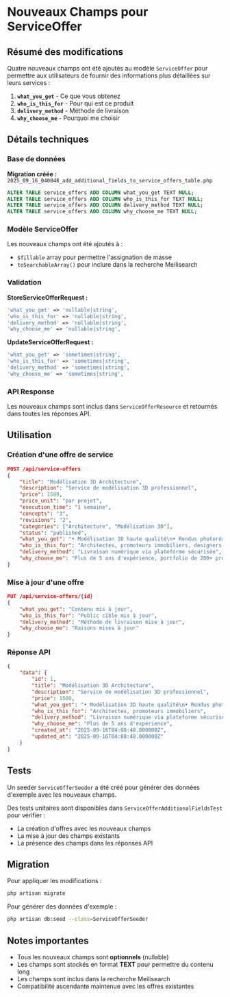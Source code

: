 # Nouveaux Champs pour ServiceOffer

## Résumé des modifications

Quatre nouveaux champs ont été ajoutés au modèle `ServiceOffer` pour permettre aux utilisateurs de fournir des informations plus détaillées sur leurs services :

1. **`what_you_get`** - Ce que vous obtenez
2. **`who_is_this_for`** - Pour qui est ce produit
3. **`delivery_method`** - Méthode de livraison
4. **`why_choose_me`** - Pourquoi me choisir

## Détails techniques

### Base de données

**Migration créée :** `2025_09_16_040848_add_additional_fields_to_service_offers_table.php`

```sql
ALTER TABLE service_offers ADD COLUMN what_you_get TEXT NULL;
ALTER TABLE service_offers ADD COLUMN who_is_this_for TEXT NULL;
ALTER TABLE service_offers ADD COLUMN delivery_method TEXT NULL;
ALTER TABLE service_offers ADD COLUMN why_choose_me TEXT NULL;
```

### Modèle ServiceOffer

Les nouveaux champs ont été ajoutés à :
- `$fillable` array pour permettre l'assignation de masse
- `toSearchableArray()` pour inclure dans la recherche Meilisearch

### Validation

**StoreServiceOfferRequest :**
```php
'what_you_get' => 'nullable|string',
'who_is_this_for' => 'nullable|string',
'delivery_method' => 'nullable|string',
'why_choose_me' => 'nullable|string',
```

**UpdateServiceOfferRequest :**
```php
'what_you_get' => 'sometimes|string',
'who_is_this_for' => 'sometimes|string',
'delivery_method' => 'sometimes|string',
'why_choose_me' => 'sometimes|string',
```

### API Response

Les nouveaux champs sont inclus dans `ServiceOfferResource` et retournés dans toutes les réponses API.

## Utilisation

### Création d'une offre de service

```json
POST /api/service-offers
{
    "title": "Modélisation 3D Architecture",
    "description": "Service de modélisation 3D professionnel",
    "price": 1500,
    "price_unit": "par projet",
    "execution_time": "1 semaine",
    "concepts": "3",
    "revisions": "2",
    "categories": ["Architecture", "Modélisation 3D"],
    "status": "published",
    "what_you_get": "• Modélisation 3D haute qualité\n• Rendus photoréalistes\n• Fichiers sources inclus",
    "who_is_this_for": "Architectes, promoteurs immobiliers, designers d'intérieur",
    "delivery_method": "Livraison numérique via plateforme sécurisée",
    "why_choose_me": "Plus de 5 ans d'expérience, portfolio de 200+ projets"
}
```

### Mise à jour d'une offre

```json
PUT /api/service-offers/{id}
{
    "what_you_get": "Contenu mis à jour",
    "who_is_this_for": "Public cible mis à jour",
    "delivery_method": "Méthode de livraison mise à jour",
    "why_choose_me": "Raisons mises à jour"
}
```

### Réponse API

```json
{
    "data": {
        "id": 1,
        "title": "Modélisation 3D Architecture",
        "description": "Service de modélisation 3D professionnel",
        "price": 1500,
        "what_you_get": "• Modélisation 3D haute qualité\n• Rendus photoréalistes",
        "who_is_this_for": "Architectes, promoteurs immobiliers",
        "delivery_method": "Livraison numérique via plateforme sécurisée",
        "why_choose_me": "Plus de 5 ans d'expérience",
        "created_at": "2025-09-16T04:08:48.000000Z",
        "updated_at": "2025-09-16T04:08:48.000000Z"
    }
}
```

## Tests

Un seeder `ServiceOfferSeeder` a été créé pour générer des données d'exemple avec les nouveaux champs.

Des tests unitaires sont disponibles dans `ServiceOfferAdditionalFieldsTest` pour vérifier :
- La création d'offres avec les nouveaux champs
- La mise à jour des champs existants
- La présence des champs dans les réponses API

## Migration

Pour appliquer les modifications :

```bash
php artisan migrate
```

Pour générer des données d'exemple :

```bash
php artisan db:seed --class=ServiceOfferSeeder
```

## Notes importantes

- Tous les nouveaux champs sont **optionnels** (nullable)
- Les champs sont stockés en format **TEXT** pour permettre du contenu long
- Les champs sont inclus dans la recherche Meilisearch
- Compatibilité ascendante maintenue avec les offres existantes
